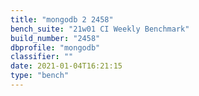 ```yaml
---
title: "mongodb 2 2458"
bench_suite: "21w01 CI Weekly Benchmark"
build_number: "2458"
dbprofile: "mongodb"
classifier: ""
date: 2021-01-04T16:21:15
type: "bench"
---
```

